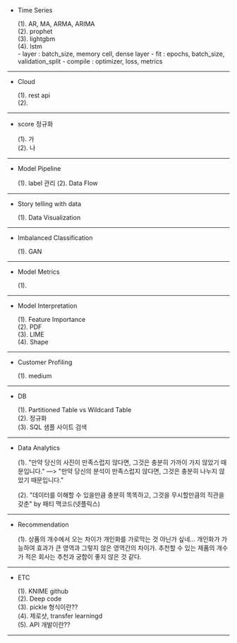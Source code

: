 - Time Series

  (1). AR, MA, ARMA, ARIMA <br>
  (2). prophet <br>
  (3). lightgbm <br>
  (4). lstm <br>
        - layer : batch_size, memory cell, dense layer
        - fit : epochs, batch_size, validation_split
        - compile : optimizer, loss, metrics

------------------------------------------------------
- Cloud

  (1). rest api<br>
  (2). 


------------------------------------------------------
- score 정규화

  (1). 가 <br>
  (2). 나 <br>
    
------------------------------------------------------
- Model Pipeline

  (1). label 관리
  (2). Data Flow
  
------------------------------------------------------
- Story telling with data

  (1). Data Visualization

------------------------------------------------------
- Imbalanced Classification

  (1). GAN
  
------------------------------------------------------
- Model Metrics

  (1).
  
------------------------------------------------------
- Model Interpretation

  (1). Feature Importance <br>
  (2). PDF <br>
  (3). LIME <br>
  (4). Shape <br>
  
------------------------------------------------------  
- Customer Profiling 

  (1). medium <br>

------------------------------------------------------
- DB

  (1). Partitioned Table vs Wildcard Table <br>
  (2). 정규화 <br>
  (3). SQL 샘플 사이트 검색 <br>
  
------------------------------------------------------
- Data Analytics

  (1). "만약 당신의 사진이 만족스럽지 않다면, 그것은 충분히 가까이 가지 않았기 때문입니다." —> "만약 당신의 분석이 만족스럽지 않다면, 그것은 충분히 나누지 않았기 때문입니다." <br>
  
  (2). "데이터를 이해할 수 있을만큼 충분히 똑똑하고, 그것을 무시할만큼의 직관을 갖춘" by 패티 맥코드(넷플릭스)
  
------------------------------------------------------
- Recommendation

  (1). 상품의 개수에서 오는 차이가 개인화를 가로막는 것 아닌가 싶네...
  개인화가 가능하여 효과가 큰 영역과 그렇지 않은 영역간의 차이가.
  추천할 수 있는 제품의 개수가 적은 회사는 추천과 궁합이 좋지 않은 것 같다.
 
------------------------------------------------------  
- ETC

  (1). KNIME github <br>
  (2). Deep code <br>
  (3). pickle 형식이란?? <br>
  (4). 제로샷, transfer learningd <br>
  (5). API 개발이란?? <br>
  
------------------------------------------------------
